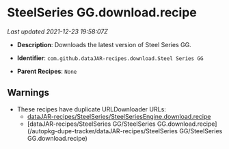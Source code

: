 # SteelSeries GG.download.recipe

_Last updated 2021-12-23 19:58:07Z_

- **Description**: Downloads the latest version of Steel Series GG.

- **Identifier**: `com.github.dataJAR-recipes.download.Steel Series GG`

- **Parent Recipes**: `None`

## Warnings

- These recipes have duplicate URLDownloader URLs:
    - [dataJAR-recipes/SteelSeries/SteelSeriesEngine.download.recipe](/autopkg-dupe-tracker/dataJAR-recipes/SteelSeries/SteelSeriesEngine.download.recipe)
    - [dataJAR-recipes/SteelSeries GG/SteelSeries GG.download.recipe](/autopkg-dupe-tracker/dataJAR-recipes/SteelSeries GG/SteelSeries GG.download.recipe)